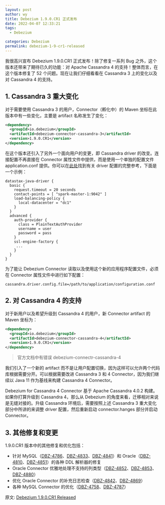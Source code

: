 ```yaml
---
layout: post
author: wy
title: Debezium 1.9.0.CR1 正式发布
date: 2022-04-07 12:33:21
tags:
  - Debezium

categories: Debezium
permalink: debezium-1-9-cr1-released
---
```


我很高兴宣布 Debezium 1.9.0.CR1 正式发布！除了修复一系列 Bug 之外，这个版本还带来了期待已久的功能：对 Apache Cassandra 4 的支持！整体而言，在这个版本修复了 52 个问题。现在让我们仔细看看在 Cassandra 3 上的变化以及对 Cassandra 4 的支持。

## 1. Cassandra 3 重大变化

对于需要使用 Cassandra 3 的用户，Connector（孵化中）的 Maven 坐标在此版本中有一些变化，主要是 artifact 名称发生了变化：
```xml
<dependency>
  <groupId>io.debezium</groupId>
  <artifactId>debezium-connector-cassandra-3</artifactId>
  <version>1.9.0.CR1</version>
</dependency>
```
在这个版本还引入了另外一个面向用户的变更，即 Cassandra driver 的改变。连接配置不再直接在 Connector 属性文件中提供，而是使用一个单独的配置文件 application.conf 提供。你可以在[此处](https://docs.datastax.com/en/developer/java-driver/4.2/manual/core/configuration/reference/)找到有关 driver 配置的完整参考，下面是一个示例：
```
datastax-java-driver {
  basic {
    request.timeout = 20 seconds
    contact-points = [ "spark-master-1:9042" ]
    load-balancing-policy {
      local-datacenter = "dc1"
    }
  }
  advanced {
    auth-provider {
      class = PlainTextAuthProvider
      username = user
      password = pass
    }
    ssl-engine-factory {
     ...
    }
  }
}
```
为了能让 Debezium Connector 读取以及使用这个新的应用程序配置文件，必须在 Connector 属性文件中进行如下配置：
```
cassandra.driver.config.file=/path/to/application/configuration.conf
```

## 2. 对 Cassandra 4 的支持

对于新用户以及希望升级到 Cassandra 4 的用户，新 Connector artifact 的 Maven 坐标为：
```xml
<dependency>
  <groupId>io.debezium</groupId>
  <artifactId>debezium-connector-cassandra-4</artifactId>
  <version>1.9.0.CR1</version>
</dependency>
```
> 官方文档中有错误 debezium-connectr-cassandra-4

我们引入了一个新的 artifact 而不是让用户配置切换，因为这样可以允许两个代码库根据需要分开。可以根据需要改进 Cassandra 3 和 4 Connector，因为我们继续以 Java 11 作为基线来构建 Cassandra 4 Connector。

Debezium for Cassandra 4 Connector 基于 Apache Cassandra 4.0.2 构建。如果你打算升级到 Cassandra 4，那么从 Debezium 的角度来看，迁移相对来说是无缝对接的。升级 Cassandra 环境后，需要按照上述 Cassandra 3 重大变化部分中所讲的来调整 driver 配置，然后重新启动 connector.hanges 部分并启动 Connector。

## 3. 其他修复和变更

1.9.0.CR1 版本中的其他修复和优化包括：
- 针对 MySQL（[DBZ-4786](https://issues.redhat.com/browse/DBZ-4786)、[DBZ-4833](https://issues.redhat.com/browse/DBZ-4833)、[DBZ-4841](https://issues.redhat.com/browse/DBZ-4841)）和 Oracle（[DBZ-4810](https://issues.redhat.com/browse/DBZ-4810)、[DBZ-4851](https://issues.redhat.com/browse/DBZ-4851)）的各种 DDL 解析器的修复
- Oracle Connector 优雅地处理不支持的列类型（[DBZ-4852](https://issues.redhat.com/browse/DBZ-4852)、[DBZ-4853](https://issues.redhat.com/browse/DBZ-4853)、[DBZ-4880](https://issues.redhat.com/browse/DBZ-4880)）
- 优化 Oracle Connector 的补充日志检查（[DBZ-4842](https://issues.redhat.com/browse/DBZ-4842)、[DBZ-4869](https://issues.redhat.com/browse/DBZ-4869)）
- 各种 MySQL Connector 的优化（[DBZ-4758](https://issues.redhat.com/browse/DBZ-4758)、[DBZ-4787](https://issues.redhat.com/browse/DBZ-4787)）

原文: [Debezium 1.9.0.CR1 Released](https://debezium.io/blog/2022/03/25/debezium-1-9-cr1-released/)
